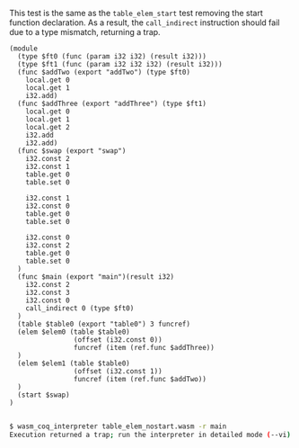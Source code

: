 This test is the same as the `table_elem_start` test removing the start function declaration. As a result, the `call_indirect` instruction should fail due to a type mismatch, returning a trap.

```wasm
(module
  (type $ft0 (func (param i32 i32) (result i32)))
  (type $ft1 (func (param i32 i32 i32) (result i32)))
  (func $addTwo (export "addTwo") (type $ft0)
    local.get 0
    local.get 1
    i32.add)
  (func $addThree (export "addThree") (type $ft1)
    local.get 0
    local.get 1
    local.get 2
    i32.add
    i32.add)
  (func $swap (export "swap")
    i32.const 2
    i32.const 1
    table.get 0
    table.set 0
    
    i32.const 1
    i32.const 0
    table.get 0
    table.set 0
    
    i32.const 0
    i32.const 2
    table.get 0
    table.set 0
  )
  (func $main (export "main")(result i32)
    i32.const 2
    i32.const 3
    i32.const 0
    call_indirect 0 (type $ft0)
  )
  (table $table0 (export "table0") 3 funcref)
  (elem $elem0 (table $table0) 
    			(offset (i32.const 0))
    			funcref (item (ref.func $addThree))
  )
  (elem $elem1 (table $table0) 
    			(offset (i32.const 1))
    			funcref (item (ref.func $addTwo))
  )
  (start $swap)
)


```

```sh
$ wasm_coq_interpreter table_elem_nostart.wasm -r main
Execution returned a trap; run the interpreter in detailed mode (--vi) for more information

```


